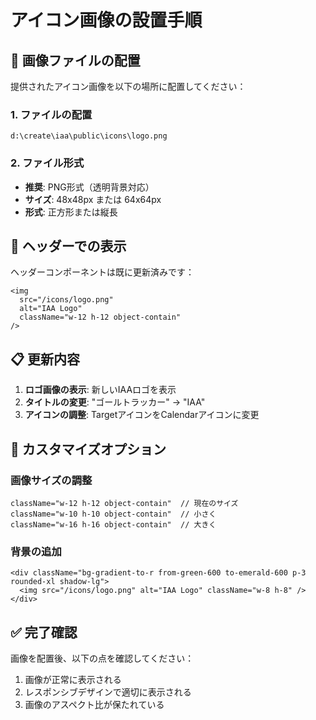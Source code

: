 # アイコン画像の設置手順

## 📁 画像ファイルの配置

提供されたアイコン画像を以下の場所に配置してください：

### 1. ファイルの配置
```
d:\create\iaa\public\icons\logo.png
```

### 2. ファイル形式
- **推奨**: PNG形式（透明背景対応）
- **サイズ**: 48x48px または 64x64px
- **形式**: 正方形または縦長

## 🎨 ヘッダーでの表示

ヘッダーコンポーネントは既に更新済みです：

```tsx
<img 
  src="/icons/logo.png" 
  alt="IAA Logo" 
  className="w-12 h-12 object-contain"
/>
```

## 📋 更新内容

1. **ロゴ画像の表示**: 新しいIAAロゴを表示
2. **タイトルの変更**: "ゴールトラッカー" → "IAA"
3. **アイコンの調整**: TargetアイコンをCalendarアイコンに変更

## 🔧 カスタマイズオプション

### 画像サイズの調整
```tsx
className="w-12 h-12 object-contain"  // 現在のサイズ
className="w-10 h-10 object-contain"  // 小さく
className="w-16 h-16 object-contain"  // 大きく
```

### 背景の追加
```tsx
<div className="bg-gradient-to-r from-green-600 to-emerald-600 p-3 rounded-xl shadow-lg">
  <img src="/icons/logo.png" alt="IAA Logo" className="w-8 h-8" />
</div>
```

## ✅ 完了確認

画像を配置後、以下の点を確認してください：

1. 画像が正常に表示される
2. レスポンシブデザインで適切に表示される
3. 画像のアスペクト比が保たれている
